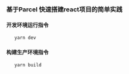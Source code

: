 ### 基于Parcel 快速搭建react项目的简单实践

#### 开发环境运行指令 

```bash
   yarn dev 
```
#### 构建生产环境指令 

```bash
   yarn build 
```
